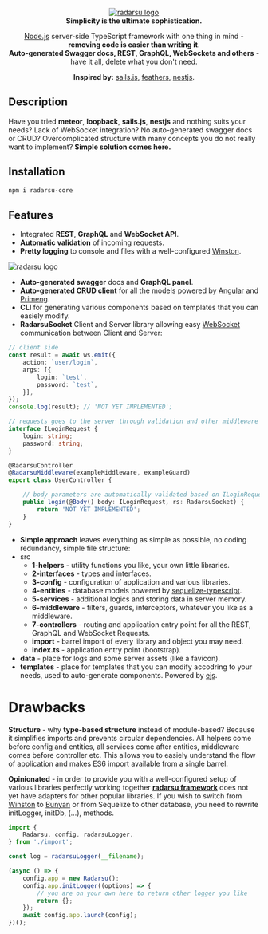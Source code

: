 <p align="center">
    <a href="https://github.com/radarsu/radarsu/" target="blank"><img src="https://github.com/radarsu/radarsu/blob/master/assets/logo.png" alt="radarsu logo" /></a><br/>
    <strong>Simplicity is the ultimate sophistication.</strong>
</p>

<p align="center">
<a href="http://nodejs.org" target="blank">Node.js</a> server-side TypeScript framework with one thing in mind - <strong>removing code is easier than writing it</strong>.<br/>
<strong>Auto-generated Swagger docs, REST, GraphQL, WebSockets and others</strong> - have it all, delete what you don't need.
</p>
<p align="center">
<strong>Inspired by:</strong> <a href="https://github.com/nestjs/nest/" target="_blank" alt="sails.js">sails.js</a>, <a href="https://github.com/feathersjs/feathers" target="_blank" alt="feathers">feathers</a>, <a href="https://github.com/nestjs/nest/" target="_blank">nestjs</a>.
</p>

## Description
Have you tried <strong>meteor</strong>, <strong>loopback</strong>, <strong>sails.js</strong>, <strong>nestjs</strong> and nothing suits your needs? Lack of WebSocket integration? No auto-generated swagger docs or CRUD? Overcomplicated structure with many concepts you do not really want to implement? <strong>Simple solution comes here.</strong>

## Installation
```sh
npm i radarsu-core
```

## Features
- Integrated <strong>REST</strong>, <strong>GraphQL</strong> and <strong>WebSocket API</strong>.
- <strong>Automatic validation</strong> of incoming requests.
- <strong>Pretty logging</strong> to console and files with a well-configured <a href="https://github.com/winstonjs/winston" target="_blank" alt="winston">Winston</a>.

<img src="https://github.com/radarsu/radarsu/blob/master/assets/logger.png" alt="radarsu logo" />

- <strong>Auto-generated swagger</strong> docs and <strong>GraphQL panel</strong>.
- <strong>Auto-generated CRUD client</strong> for all the models powered by <a href="https://github.com/angular/angular" taget="_blank" alt="angular 2 4 6">Angular</a> and <a href="https://github.com/primefaces/primeng" taget="_blank" alt="primefaces primeng">Primeng</a>.
- <strong>CLI</strong> for generating various components based on templates that you can easiely modify.
- <strong>RadarsuSocket</strong> Client and Server library allowing easy <a href="https://github.com/einaros/ws" target="_blank" alt="einaros websocket">WebSocket</a> communication between Client and Server:

```ts
// client side
const result = await ws.emit({
	action: `user/login`,
	args: [{
		login: `test`,
		password: `test`,
	}],
});
console.log(result); // 'NOT YET IMPLEMENTED';
```
```ts
// requests goes to the server through validation and other middleware
interface ILoginRequest {
	login: string;
	password: string;
}

@RadarsuController
@RadarsuMiddleware(exampleMiddleware, exampleGuard)
export class UserController {

	// body parameters are automatically validated based on ILoginRequest interface
    public login(@Body() body: ILoginRequest, rs: RadarsuSocket) {
	    return 'NOT YET IMPLEMENTED';
    }
}
```

- <strong>Simple approach</strong> leaves everything as simple as possible, no coding redundancy, simple file structure:
- src
  - <strong>1-helpers</strong> - utility functions you like, your own little libraries.
  - <strong>2-interfaces</strong> - types and interfaces.
  - <strong>3-config</strong> - configuration of application and various libraries.
  - <strong>4-entities</strong> - database models powered by <a href="https://github.com/RobinBuschmann/sequelize-typescript" target="_blank" alt="sequelize typescript">sequelize-typescript</a>.
  - <strong>5-services</strong> - additional logics and storing data in server memory.
  - <strong>6-middleware</strong> - filters, guards, interceptors, whatever you like as a middleware.
  - <strong>7-controllers</strong> - routing and application entry point for all the REST, GraphQL and WebSocket Requests.
  - <strong>import</strong> - barrel import of every library and object you may need.
  - <strong>index.ts</strong> - application entry point (bootstrap).
- <strong>data</strong> - place for logs and some server assets (like a favicon).
- <strong>templates</strong> - place for templates that you can modify accodring to your needs, used to auto-generate components. Powered by <a href="https://github.com/mde/ejs" target="_blank" alt="ejs template">ejs</a>.

# Drawbacks
<strong>Structure</strong> - why <strong>type-based structure</strong> instead of module-based? Because it simplifies imports and prevents circular dependencies. All helpers come before config and entities, all services come after entities, middleware comes before controller etc. This allows you to easiely understand the flow of application and makes ES6 import available from a single barrel.

<strong>Opinionated</strong> - in order to provide you with a well-configured setup of various libraries perfectly working together <strong><a href="https://github.com/radarsu/radarsu" target="_blank" alt="radarsu framework">radarsu framework</a></strong> does not yet have adapters for other popular libraries. If you wish to switch from <a href="https://github.com/winstonjs/winston" target="_blank" alt="winston">Winston</a> to <a href="https://github.com/trentm/node-bunyan" target="_blank" alt="bunyan">Bunyan</a> or from Sequelize to other database, you need to rewrite initLogger, initDb, (...), methods.
```ts
import {
    Radarsu, config, radarsuLogger,
} from './import';

const log = radarsuLogger(__filename);

(async () => {
    config.app = new Radarsu();
    config.app.initLogger((options) => {
        // you are on your own here to return other logger you like
        return {};
    });
    await config.app.launch(config);
})();
```
